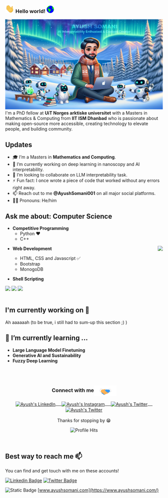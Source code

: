 ### <img src="Assets/Hi.gif" width="29px"> Hello world!&nbsp;<img src="Assets/Earth.gif" width="24px">
<img src="Assets/GitHubBanner.jpg" alt="Banner that says Ayush Somani- Machine Learning Enthusiast, Content Creator alongside a cartoon illustration of Ayush"><br>
I'm a PhD fellow at **UiT Norges arktiske universitet** with a Masters in Mathematics & Computing from **IIT ISM Dhanbad** who is passionate about making open-source more accessible, creating technology to elevate people, and building community. 

## Updates
- 🎓 I’m a Masters in **Mathematics and Computing**.
- 🔭 I’m currently working on deep learning in nanoscopy and AI interpretability.
- 🤔 I’m looking to collaborate on LLM interpretability task.
- ⚡ Fun fact: I once wrote a piece of code that worked without any errors right away.
- 📫 Reach out to me **@AyushSomani001** on all major social platforms.
- 🙋‍♂️ Pronouns: He/him

## Ask me about: Computer Science 
- **Competitive Programming**
	- Python ❤️
	- C++

<img align="right" src="https://github.com/rajput2107/rajput2107/blob/master/Assets/Developer.gif"/>

- **Web Development**
	- HTML, CSS and Javascript :white_check_mark:
	- Bootstrap
	- MonogoDB
  
- **Shell Scripting**


<code><a href="https://www.python.org/" target="_blank"><img height="50" src="https://www.vectorlogo.zone/logos/python/python-ar21.svg"></a></code>
<code><a href="https://www.linux.org/" target="_blank"><img height="50" src="https://www.vectorlogo.zone/logos/linux/linux-ar21.svg"></a></code>
<code><a href="https://www.docker.com/" target="_blank"><img height="50" src="https://www.vectorlogo.zone/logos/docker/docker-official.svg"></a></code>
<br/><br/>

## I'm currently working on 🔭

Ah aaaaaah (to be true, i still had to sum-up this section ;) )


## 🌱 I’m currently learning ...
- **Large Language Model Finetuning**
- **Generative AI and Sustainability**
- **Fuzzy Deep Learning**
<br/>
  <br/>
   
<div align="center">
  <h3 align="center">Connect with me<img align="center" src="Assets/Handshake.gif" height="33px" /></h3> 
</div>
<p align="center">
 <a href="https://www.linkedin.com/in/ayushsomani001/" target="blank">
  <img align="center" alt="Ayush's LinkedIn" width="30px" src="https://www.vectorlogo.zone/logos/linkedin/linkedin-icon.svg" /> &nbsp; &nbsp;
 </a>
 <a href="https://www.instagram.com/sunami_strikesss/" target="blank">
  <img align="center" alt="Ayush's Instagram" width="30px" src="https://www.vectorlogo.zone/logos/instagram/instagram-icon.svg" /> &nbsp; &nbsp;
 </a>
 <a href="https://twitter.com/AyushSomani001" target="blank">
  <img align="center" alt="Ayush's Twitter" width="30px" src="https://www.vectorlogo.zone/logos/twitter/twitter-official.svg" /> &nbsp; &nbsp;
 </a>
 <a href="https://medium.com/@ayushsomani001" target="blank">
  <img align="center" alt="Ayush's Twitter" width="30px" src="https://www.vectorlogo.zone/logos/medium/medium-tile.svg" />
 </a> 
  <br/>
  <br/>
  Thanks for stopping by 😁<br/>
</p>
<p align="center"><img alt="Profile Hits" src="https://hits.seeyoufarm.com/api/count/incr/badge.svg?url=https%3A%2F%2Fgithub.com%2Fayushsomani001%2F" /></p>
<br/>
<p>
	
## Best way to reach me 📫

You can find and get touch with me on these accounts!

[![Linkedin Badge](https://img.shields.io/badge/Ayush-follow%20on%20linkedin-blue?style=for-the-badge&logo=linkedin)](https://www.linkedin.com/in/ayushsomani001/)
[![Twitter Badge](https://img.shields.io/badge/ayush-follow%20on%20twitter-blue?style=for-the-badge&logo=twitter)](https://twitter.com/AyushSomani001)

<img alt="Static Badge" src="https://img.shields.io/badge/Personal_Webpage-Ayush_Somani"> [www.ayushsomani.com](https://www.ayushsomani.com/)
